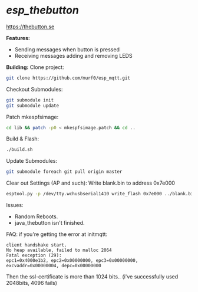 ***esp_thebutton***
==========
https://thebutton.se

**Features:**
* Sending messages when button is pressed
* Receiving messages adding and removing LEDS 

**Building:**
Clone project: 
```bash
git clone https://github.com/murf0/esp_mqtt.git
```
Checkout Submodules:
```bash
git submodule init
git submodule update
```

Patch mkespfsimage:
```bash
cd lib && patch -p0 < mkespfsimage.patch && cd ..
```

Build & Flash:
```bash
./build.sh
```

Update Submodules:
```bash
git submodule foreach git pull origin master
```


Clear out Settings (AP and such):
Write blank.bin to address 0x7e000
```bash
esptool.py -p /dev/tty.wchusbserial1410 write_flash 0x7e000 ../blank.bin
```

Issues:
* Random Reboots.
* java_thebutton isn't finished.

FAQ:
if you're getting the error at initmqtt: 
```
client handshake start.
No heap available, failed to malloc 2064
Fatal exception (29):
epc1=0x4000e1b2, epc2=0x00000000, epc3=0x00000000, excvaddr=0x00000004, depc=0x00000000
```
Then the ssl-certificate is more than 1024 bits..
(i've successfully used 2048bits, 4096 fails)
